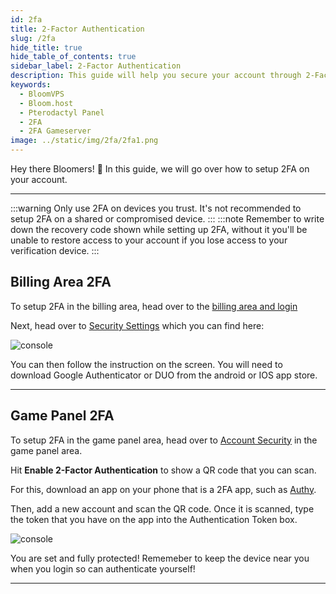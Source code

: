 ```yaml
---
id: 2fa
title: 2-Factor Authentication
slug: /2fa
hide_title: true
hide_table_of_contents: true
sidebar_label: 2-Factor Authentication
description: This guide will help you secure your account through 2-Factor Authentication
keywords:
  - BloomVPS
  - Bloom.host
  - Pterodactyl Panel
  - 2FA
  - 2FA Gameserver
image: ../static/img/2fa/2fa1.png
---
```

 
Hey there Bloomers! 👋
In this guide, we will go over how to setup 2FA on your account.

---
:::warning
Only use 2FA on devices you trust. It's not recommended to setup 2FA on a shared or compromised device.
:::
:::note
Remember to write down the recovery code shown while setting up 2FA, without it you'll be unable to restore access to your account if you lose access to your verification device.
:::
## Billing Area 2FA

To setup 2FA in the billing area, head over to the [billing area and login](https://www.bloom.host/portal/clientarea.php)

Next, head over to [Security Settings](https://www.bloom.host/portal/clientarea.php?action=security) which you can find here: 

![console](/imgs/using_the_panel/2fa/1.png)

You can then follow the instruction on the screen. You will need to download Google Authenticator or DUO from the android or IOS app store.

---

## Game Panel 2FA

To setup 2FA in the game panel area, head over to [Account Security](https://mc.bloom.host/account/security) in the game panel area.

Hit **Enable 2-Factor Authentication** to show a QR code that you can scan. 

For this, download an app on your phone that is a 2FA app, such as [Authy](https://authy.com/).

Then, add a new account and scan the QR code. Once it is scanned, type the token that you have on the app into the Authentication Token box.

![console](/imgs/using_the_panel/2fa/2.png)

You are set and fully protected! Rememeber to keep the device near you when you login so can authenticate yourself!

---
